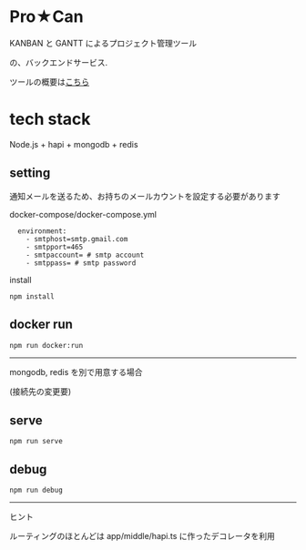 # Pro★Can
KANBAN と GANTT によるプロジェクト管理ツール

の、バックエンドサービス.

ツールの概要は[こちら](https://github.com/iamnatsu/procan-frontend/blob/master/README.md)

# tech stack

Node.js + hapi + mongodb + redis

## setting
通知メールを送るため、お持ちのメールカウントを設定する必要があります

docker-compose/docker-compose.yml
```
  environment:
    - smtphost=smtp.gmail.com
    - smtpport=465
    - smtpaccount= # smtp account
    - smtppass= # smtp password
```

install
```
npm install
```

## docker run
```
npm run docker:run
```
---

mongodb, redis を別で用意する場合

(接続先の変更要)

## serve
```
npm run serve
```

## debug
```
npm run debug
```
---

ヒント

ルーティングのほとんどは app/middle/hapi.ts に作ったデコレータを利用
